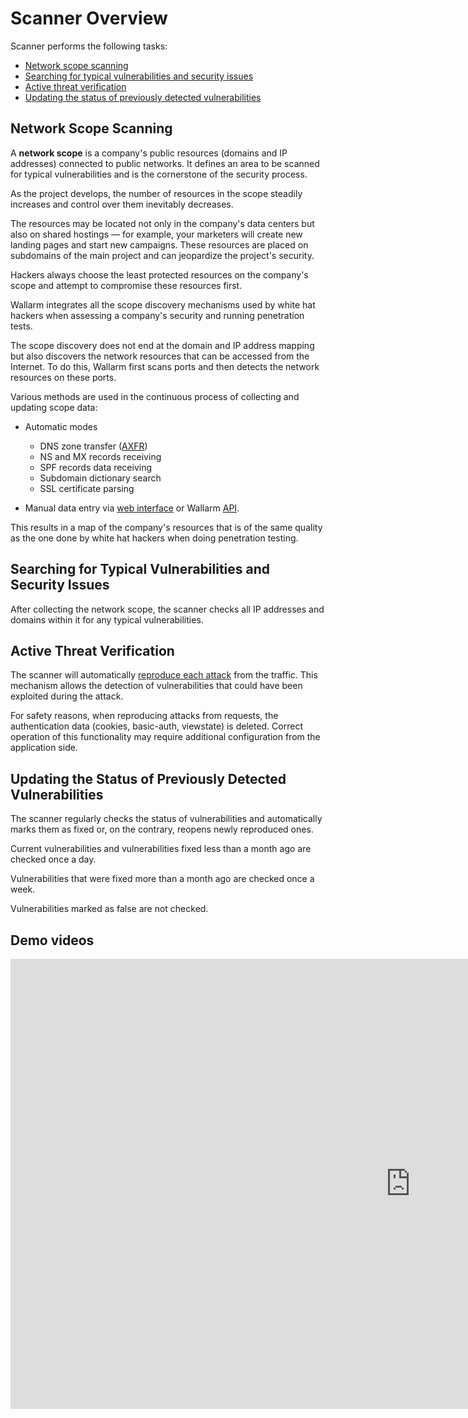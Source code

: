 [link-work-with-scope]:     check-scope.md
[link-configure-scanner]:   configure-scanner.md
[link-rfc]:                 https://tools.ietf.org/html/rfc5936
[link-scanner]:             https://my.wallarm.com/scanner
[link-api]:                 https://console.eu1.wallarm.com

[anchor1]:  #network-scope-scanning
[anchor2]:  #searching-for-typical-vulnerabilities-and-security-issues
[anchor3]:  #active-threat-verification
[anchor4]:  #updating-the-status-of-previously-detected-vulnerabilities

# Scanner Overview

Scanner performs the following tasks:
* [Network scope scanning][anchor1]
* [Searching for typical vulnerabilities and security issues][anchor2]
* [Active threat verification][anchor3]
* [Updating the status of previously detected vulnerabilities][anchor4]


## Network Scope Scanning

A **network scope** is a company's public resources (domains and IP addresses) connected to public networks.
It defines an area to be scanned for typical vulnerabilities and is the cornerstone of the security process.

As the project develops, the number of resources in the scope steadily increases and control over them inevitably decreases.

The resources may be located not only in the company's data centers but also on shared hostings — for example, your marketers will create new landing pages and start new campaigns. These resources are placed on subdomains of the main project and can jeopardize the project's security.

Hackers always choose the least protected resources on the company's scope and attempt to compromise these resources first.

Wallarm integrates all the scope discovery mechanisms used by white hat hackers when assessing a company's security and running penetration tests.

The scope discovery does not end at the domain and IP address mapping but also discovers the network resources that can be accessed from the Internet. To do this, Wallarm first scans ports and then detects the network resources on these ports.

Various methods are used in the continuous process of collecting and updating scope data:

* Automatic modes
    * DNS zone transfer ([AXFR][link-rfc])
    * NS and MX records receiving
    * SPF records data receiving
    * Subdomain dictionary search
    * SSL certificate parsing

* Manual data entry via [web interface][link-scanner] or Wallarm [API][link-api].

This results in a map of the company's resources that is of the same quality as the one done by white hat hackers when doing penetration testing.

## Searching for Typical Vulnerabilities and Security Issues

After collecting the network scope, the scanner checks all IP addresses and domains within it for any typical vulnerabilities.

## Active Threat Verification

The scanner will automatically [reproduce each attack](../../about-wallarm/detecting-vulnerabilities.md#active-threat-verification) from the traffic. This mechanism allows the detection of vulnerabilities that could have been exploited during the attack.

For safety reasons, when reproducing attacks from requests, the authentication data (cookies, basic-auth, viewstate) is deleted. Correct operation of this functionality may require additional configuration from the application side.

## Updating the Status of Previously Detected Vulnerabilities

The scanner regularly checks the status of vulnerabilities and automatically marks them as fixed or, on the contrary, reopens newly reproduced ones.

Current vulnerabilities and vulnerabilities fixed less than a month ago are checked once a day.

Vulnerabilities that were fixed more than a month ago are checked once a week.

Vulnerabilities marked as false are not checked.

## Demo videos

<div class="video-wrapper">
  <iframe width="1280" height="720" src="https://www.youtube.com/embed/CiF2oLmxBac" frameborder="0" allow="accelerometer; autoplay; encrypted-media; gyroscope; picture-in-picture" allowfullscreen></iframe>
</div>
